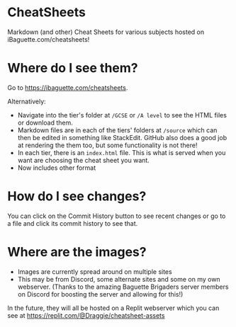 # CheatSheets
Markdown (and other) Cheat Sheets for various subjects hosted on iBaguette.com/cheatsheets!

# Where do I see them?
Go to https://ibaguette.com/cheatsheets.

Alternatively:
- Navigate into the tier's folder at `/GCSE` or `/A level` to see the HTML files or download them.
- Markdown files are in each of the tiers' folders at `/source` which can then be edited in something like StackEdit. GitHub also does a good job at rendering the them too, but some functionality is not there!
- In each tier, there is an `index.html` file. This is what is served when you want are choosing the cheat sheet you want.
- Now includes other format

# How do I see changes?
You can click on the Commit History button to see recent changes or go to a file and click its commit history to see that.

# Where are the images?
- Images are currently spread around on multiple sites
- This may be from Discord, some alternate sites and some on my own webserver. (Thanks to the amazing Baguette Brigaders server members on Discord for boosting the server and allowing for this!)

In the future, they will all be hosted on a Replit webserver which you can see at https://replit.com/@Draggie/cheatsheet-assets

